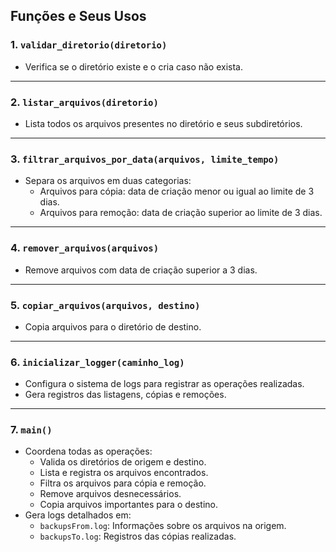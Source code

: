 ## Funções e Seus Usos

### 1. `validar_diretorio(diretorio)`
- Verifica se o diretório existe e o cria caso não exista.
---

### 2. `listar_arquivos(diretorio)`
- Lista todos os arquivos presentes no diretório e seus subdiretórios.
---

### 3. `filtrar_arquivos_por_data(arquivos, limite_tempo)`
- Separa os arquivos em duas categorias:
  - Arquivos para cópia: data de criação menor ou igual ao limite de 3 dias.
  - Arquivos para remoção: data de criação superior ao limite de 3 dias.
---

### 4. `remover_arquivos(arquivos)`
- Remove arquivos com data de criação superior a 3 dias.
---

### 5. `copiar_arquivos(arquivos, destino)`
- Copia arquivos para o diretório de destino.
---

### 6. `inicializar_logger(caminho_log)`
- Configura o sistema de logs para registrar as operações realizadas.
- Gera registros das listagens, cópias e remoções.
---

### 7. `main()`
- Coordena todas as operações:
  - Valida os diretórios de origem e destino.
  - Lista e registra os arquivos encontrados.
  - Filtra os arquivos para cópia e remoção.
  - Remove arquivos desnecessários.
  - Copia arquivos importantes para o destino.
- Gera logs detalhados em:
  - `backupsFrom.log`: Informações sobre os arquivos na origem.
  - `backupsTo.log`: Registros das cópias realizadas.